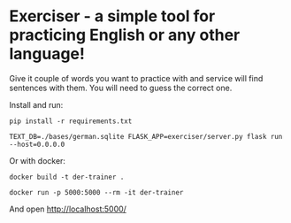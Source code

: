 # Exerciser - a simple tool for practicing English or any other language!

Give it couple of words you want to practice with and service will find sentences with them.
You will need to guess the correct one.


Install and run:
```
pip install -r requirements.txt

TEXT_DB=./bases/german.sqlite FLASK_APP=exerciser/server.py flask run --host=0.0.0.0
```

Or with docker:
```
docker build -t der-trainer .

docker run -p 5000:5000 --rm -it der-trainer
```

And open [http://localhost:5000/](http://localhost:5000/)

